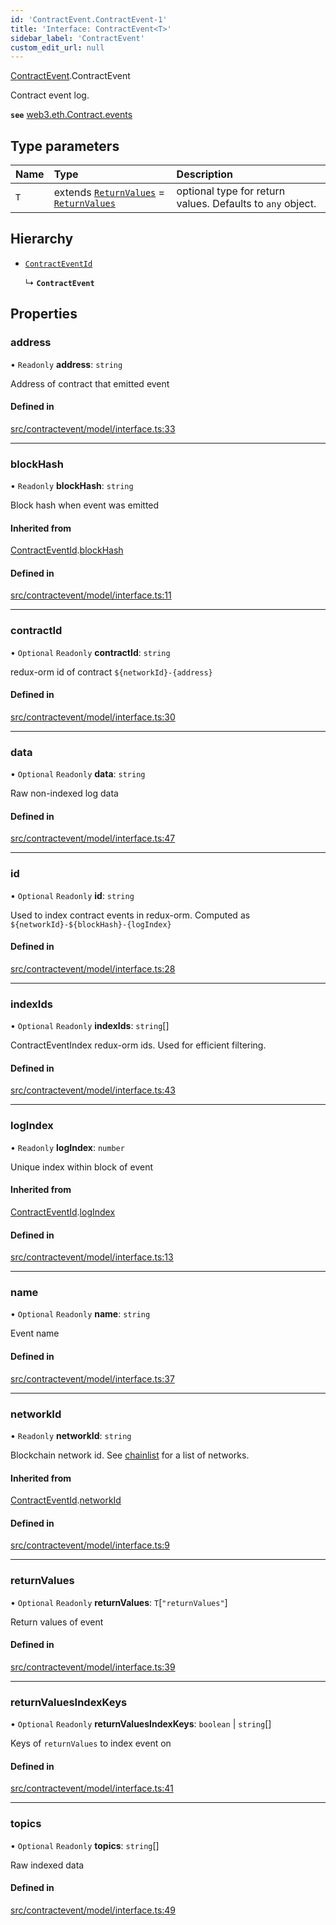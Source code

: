 ```yaml
---
id: 'ContractEvent.ContractEvent-1'
title: 'Interface: ContractEvent<T>'
sidebar_label: 'ContractEvent'
custom_edit_url: null
---
```


[ContractEvent](../namespaces/ContractEvent.md).ContractEvent

Contract event log.

**`see`** [web3.eth.Contract.events](https://web3js.readthedocs.io/en/v1.5.2/web3-eth-contract.html#events)

## Type parameters

| Name | Type                                                                                                      | Description                                                |
| :--- | :-------------------------------------------------------------------------------------------------------- | :--------------------------------------------------------- |
| `T`  | extends [`ReturnValues`](ContractEvent.ReturnValues.md) = [`ReturnValues`](ContractEvent.ReturnValues.md) | optional type for return values. Defaults to `any` object. |

## Hierarchy

-   [`ContractEventId`](ContractEvent.ContractEventId.md)

    ↳ **`ContractEvent`**

## Properties

### address

• `Readonly` **address**: `string`

Address of contract that emitted event

#### Defined in

[src/contractevent/model/interface.ts:33](https://github.com/leovigna/web3-redux/blob/be15552/src/contractevent/model/interface.ts#L33)

---

### blockHash

• `Readonly` **blockHash**: `string`

Block hash when event was emitted

#### Inherited from

[ContractEventId](ContractEvent.ContractEventId.md).[blockHash](ContractEvent.ContractEventId.md#blockhash)

#### Defined in

[src/contractevent/model/interface.ts:11](https://github.com/leovigna/web3-redux/blob/be15552/src/contractevent/model/interface.ts#L11)

---

### contractId

• `Optional` `Readonly` **contractId**: `string`

redux-orm id of contract `${networkId}-{address}`

#### Defined in

[src/contractevent/model/interface.ts:30](https://github.com/leovigna/web3-redux/blob/be15552/src/contractevent/model/interface.ts#L30)

---

### data

• `Optional` `Readonly` **data**: `string`

Raw non-indexed log data

#### Defined in

[src/contractevent/model/interface.ts:47](https://github.com/leovigna/web3-redux/blob/be15552/src/contractevent/model/interface.ts#L47)

---

### id

• `Optional` `Readonly` **id**: `string`

Used to index contract events in redux-orm. Computed as `${networkId}-${blockHash}-{logIndex}`

#### Defined in

[src/contractevent/model/interface.ts:28](https://github.com/leovigna/web3-redux/blob/be15552/src/contractevent/model/interface.ts#L28)

---

### indexIds

• `Optional` `Readonly` **indexIds**: `string`[]

ContractEventIndex redux-orm ids. Used for efficient filtering.

#### Defined in

[src/contractevent/model/interface.ts:43](https://github.com/leovigna/web3-redux/blob/be15552/src/contractevent/model/interface.ts#L43)

---

### logIndex

• `Readonly` **logIndex**: `number`

Unique index within block of event

#### Inherited from

[ContractEventId](ContractEvent.ContractEventId.md).[logIndex](ContractEvent.ContractEventId.md#logindex)

#### Defined in

[src/contractevent/model/interface.ts:13](https://github.com/leovigna/web3-redux/blob/be15552/src/contractevent/model/interface.ts#L13)

---

### name

• `Optional` `Readonly` **name**: `string`

Event name

#### Defined in

[src/contractevent/model/interface.ts:37](https://github.com/leovigna/web3-redux/blob/be15552/src/contractevent/model/interface.ts#L37)

---

### networkId

• `Readonly` **networkId**: `string`

Blockchain network id.
See [chainlist](https://chainlist.org/) for a list of networks.

#### Inherited from

[ContractEventId](ContractEvent.ContractEventId.md).[networkId](ContractEvent.ContractEventId.md#networkid)

#### Defined in

[src/contractevent/model/interface.ts:9](https://github.com/leovigna/web3-redux/blob/be15552/src/contractevent/model/interface.ts#L9)

---

### returnValues

• `Optional` `Readonly` **returnValues**: `T`[``"returnValues"``]

Return values of event

#### Defined in

[src/contractevent/model/interface.ts:39](https://github.com/leovigna/web3-redux/blob/be15552/src/contractevent/model/interface.ts#L39)

---

### returnValuesIndexKeys

• `Optional` `Readonly` **returnValuesIndexKeys**: `boolean` \| `string`[]

Keys of `returnValues` to index event on

#### Defined in

[src/contractevent/model/interface.ts:41](https://github.com/leovigna/web3-redux/blob/be15552/src/contractevent/model/interface.ts#L41)

---

### topics

• `Optional` `Readonly` **topics**: `string`[]

Raw indexed data

#### Defined in

[src/contractevent/model/interface.ts:49](https://github.com/leovigna/web3-redux/blob/be15552/src/contractevent/model/interface.ts#L49)
